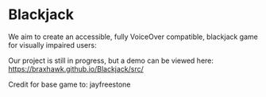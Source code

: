 # Blackjack

We aim to create an accessible, fully VoiceOver compatible, blackjack game for visually impaired users:

Our project is still in progress, but a demo can be viewed here:
https://braxhawk.github.io/Blackjack/src/

Credit for base game to: jayfreestone
